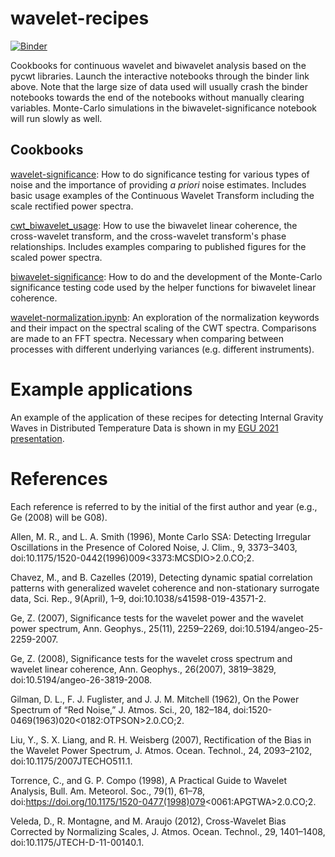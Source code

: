 # wavelet-recipes

[![Binder](https://mybinder.org/badge_logo.svg)](https://mybinder.org/v2/gh/klapo/wavelet-recipes/HEAD?filepath=notebooks)

Cookbooks for continuous wavelet and biwavelet analysis based on the pycwt libraries. Launch the interactive notebooks through the binder link above. Note that the large size of data used will usually crash the binder notebooks towards the end of the notebooks without manually clearing variables. Monte-Carlo simulations in the biwavelet-significance notebook will run slowly as well.

## Cookbooks

[wavelet-significance](https://nbviewer.jupyter.org/github/klapo/wavelet-recipes/blob/main/notebooks/wavelet-significance.ipynb): How to do significance testing for various types of noise and the importance of providing _a priori_ noise estimates. Includes basic usage examples of the Continuous Wavelet Transform including the scale rectified power spectra.

[cwt_biwavelet_usage](https://nbviewer.jupyter.org/github/klapo/wavelet-recipes/blob/main/notebooks/cwt_biwavelet_usage.ipynb): How to use the biwavelet linear coherence, the cross-wavelet transform, and the cross-wavelet transform's phase relationships. Includes examples comparing to published figures for the scaled power spectra.

[biwavelet-significance](https://nbviewer.jupyter.org/github/klapo/wavelet-recipes/blob/main/notebooks/biwavelet-significance.ipynb): How to do and the development of the Monte-Carlo significance testing code used by the helper functions for biwavelet linear coherence.

[wavelet-normalization.ipynb](https://nbviewer.jupyter.org/github/klapo/wavelet-recipes/blob/main/notebooks/wavelet-normalization.ipynb): An exploration of the normalization keywords and their impact on the spectral scaling of the CWT spectra. Comparisons are made to an FFT spectra. Necessary when comparing between processes with different underlying variances (e.g. different instruments).

# Example applications

An example of the application of these recipes for detecting Internal Gravity Waves in Distributed Temperature Data is shown in my [EGU 2021 presentation](presentations/wavelet-application-example_IGW-EGU-2021.pdf).

# References
Each reference is referred to by the initial of the first author and year (e.g., Ge (2008) will be G08).

Allen, M. R., and L. A. Smith (1996), Monte Carlo SSA: Detecting Irregular Oscillations in the Presence of Colored Noise, J. Clim., 9, 3373–3403, doi:10.1175/1520-0442(1996)009<3373:MCSDIO>2.0.CO;2.

Chavez, M., and B. Cazelles (2019), Detecting dynamic spatial correlation patterns with generalized wavelet coherence and non-stationary surrogate data, Sci. Rep., 9(April), 1–9, doi:10.1038/s41598-019-43571-2.

Ge, Z. (2007), Significance tests for the wavelet power and the wavelet power spectrum, Ann. Geophys., 25(11), 2259–2269, doi:10.5194/angeo-25-2259-2007.

Ge, Z. (2008), Significance tests for the wavelet cross spectrum and wavelet linear coherence, Ann. Geophys., 26(2007), 3819–3829, doi:10.5194/angeo-26-3819-2008.

Gilman, D. L., F. J. Fuglister, and J. J. M. Mitchell (1962), On the Power Spectrum of “Red Noise,” J. Atmos. Sci., 20, 182–184, doi:1520-0469(1963)020<0182:OTPSON>2.0.CO;2.

Liu, Y., S. X. Liang, and R. H. Weisberg (2007), Rectification of the Bias in the Wavelet Power Spectrum, J. Atmos. Ocean. Technol., 24, 2093–2102, doi:10.1175/2007JTECHO511.1.

Torrence, C., and G. P. Compo (1998), A Practical Guide to Wavelet Analysis, Bull. Am. Meteorol. Soc., 79(1), 61–78, doi:https://doi.org/10.1175/1520-0477(1998)079<0061:APGTWA>2.0.CO;2.

Veleda, D., R. Montagne, and M. Araujo (2012), Cross-Wavelet Bias Corrected by Normalizing Scales, J. Atmos. Ocean. Technol., 29, 1401–1408, doi:10.1175/JTECH-D-11-00140.1.
